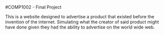 #COMP1002 - Final Project

This is a website designed to advertise a product that existed before the invention of the internet. Simulating what the creator of said product might have done 
given they had the ability to advertise on the world wide web.
